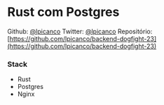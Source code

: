 # Rust com Postgres

Github: [@lpicanco](https://github.com/lpicanco)
Twitter: [@lpicanco](https://twitter.com/lpicanco)
Repositório: [https://github.com/lpicanco/backend-dogfight-23](https://github.com/lpicanco/backend-dogfight-23)

### Stack
- Rust
- Postgres
- Nginx
